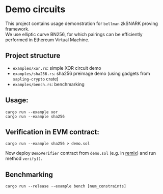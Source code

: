 # Demo circuits

This project contains usage demonstration for `bellman` zkSNARK proving framework.  
We use elliptic curve BN256, for which pairings can be efficiently performed in Ethereum Virtual Machine.

## Project structure

- `examples/xor.rs`: simple XOR circuit demo
- `examples/sha256.rs`: sha256 preimage demo (using gadgets from `sapling-crypto` crate)
- `examples/bench.rs`: benchmarking

## Usage:

```$bash
cargo run --example xor
cargo run --example sha256

```

## Verification in EVM contract:

```$bash
cargo run --example sha256 > demo.sol
```

Now deploy `DemoVerifier` contract from `demo.sol` (e.g. in [remix](https://remix.ethereum.org)) and run method `verify()`.

## Benchmarking

```$bash
cargo run --release --example bench [num_constraints]
```